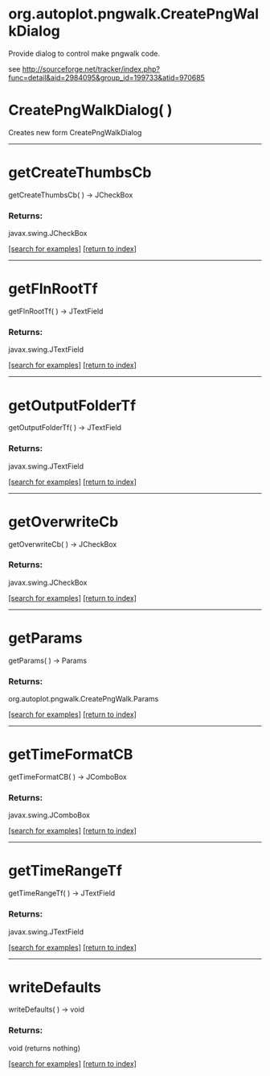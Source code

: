 # org.autoplot.pngwalk.CreatePngWalkDialog

Provide dialog to control make pngwalk code.
 
 see http://sourceforge.net/tracker/index.php?func=detail&aid=2984095&group_id=199733&atid=970685

# CreatePngWalkDialog( )
Creates new form CreatePngWalkDialog

***
<a name="getCreateThumbsCb"></a>
# getCreateThumbsCb
getCreateThumbsCb(  ) &rarr; JCheckBox



### Returns:
javax.swing.JCheckBox


<a href="https://github.com/autoplot/dev/search?q=getCreateThumbsCb&unscoped_q=getCreateThumbsCb">[search for examples]</a>
<a href="https://github.com/autoplot/documentation/blob/master/javadoc/index-all.md">[return to index]</a>

***
<a name="getFlnRootTf"></a>
# getFlnRootTf
getFlnRootTf(  ) &rarr; JTextField



### Returns:
javax.swing.JTextField


<a href="https://github.com/autoplot/dev/search?q=getFlnRootTf&unscoped_q=getFlnRootTf">[search for examples]</a>
<a href="https://github.com/autoplot/documentation/blob/master/javadoc/index-all.md">[return to index]</a>

***
<a name="getOutputFolderTf"></a>
# getOutputFolderTf
getOutputFolderTf(  ) &rarr; JTextField



### Returns:
javax.swing.JTextField


<a href="https://github.com/autoplot/dev/search?q=getOutputFolderTf&unscoped_q=getOutputFolderTf">[search for examples]</a>
<a href="https://github.com/autoplot/documentation/blob/master/javadoc/index-all.md">[return to index]</a>

***
<a name="getOverwriteCb"></a>
# getOverwriteCb
getOverwriteCb(  ) &rarr; JCheckBox



### Returns:
javax.swing.JCheckBox


<a href="https://github.com/autoplot/dev/search?q=getOverwriteCb&unscoped_q=getOverwriteCb">[search for examples]</a>
<a href="https://github.com/autoplot/documentation/blob/master/javadoc/index-all.md">[return to index]</a>

***
<a name="getParams"></a>
# getParams
getParams(  ) &rarr; Params



### Returns:
org.autoplot.pngwalk.CreatePngWalk.Params


<a href="https://github.com/autoplot/dev/search?q=getParams&unscoped_q=getParams">[search for examples]</a>
<a href="https://github.com/autoplot/documentation/blob/master/javadoc/index-all.md">[return to index]</a>

***
<a name="getTimeFormatCB"></a>
# getTimeFormatCB
getTimeFormatCB(  ) &rarr; JComboBox



### Returns:
javax.swing.JComboBox


<a href="https://github.com/autoplot/dev/search?q=getTimeFormatCB&unscoped_q=getTimeFormatCB">[search for examples]</a>
<a href="https://github.com/autoplot/documentation/blob/master/javadoc/index-all.md">[return to index]</a>

***
<a name="getTimeRangeTf"></a>
# getTimeRangeTf
getTimeRangeTf(  ) &rarr; JTextField



### Returns:
javax.swing.JTextField


<a href="https://github.com/autoplot/dev/search?q=getTimeRangeTf&unscoped_q=getTimeRangeTf">[search for examples]</a>
<a href="https://github.com/autoplot/documentation/blob/master/javadoc/index-all.md">[return to index]</a>

***
<a name="writeDefaults"></a>
# writeDefaults
writeDefaults(  ) &rarr; void



### Returns:
void (returns nothing)


<a href="https://github.com/autoplot/dev/search?q=writeDefaults&unscoped_q=writeDefaults">[search for examples]</a>
<a href="https://github.com/autoplot/documentation/blob/master/javadoc/index-all.md">[return to index]</a>

